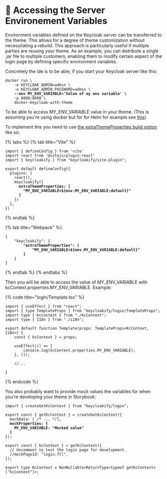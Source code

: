 # 🔧 Accessing the Server Environement Variables

Environment variables defined on the Keycloak server can be transferred to the theme. This allows for a degree of theme customization without necessitating a rebuild. This approach is particularly useful if multiple parties are reusing your theme. As an example, you can distribute a single .jar file to multiple customers, enabling them to modify certain aspect of the login page by defining specific environment variables.

Concretely the ide is to be able, if you start your Keycloak server like this:

<pre class="language-bash"><code class="lang-bash">docker run \
    -e KEYCLOAK_ADMIN=admin \
    -e KEYCLOAK_ADMIN_PASSWORD=admin \
<strong>    --env MY_ENV_VARIABLE='Value of my env variable' \
</strong>    -p 8080:8080 \
    docker-keycloak-with-theme
</code></pre>

To be able to access MY\_ENV\_VARIABLE value in your theme. (This is assuming you're using docker but for for Helm for example see [this](importing-your-theme-in-keycloak.md#using-helm)).

To implement this you need to use [the extraThemeProperties build option](build-options/#extrathemeproperties) like so:

{% tabs %}
{% tab title="Vite" %}
<pre class="language-typescript" data-title="vite.config.ts"><code class="lang-typescript">import { defineConfig } from 'vite'
import react from '@vitejs/plugin-react'
import { keycloakify } from "keycloakify/vite-plugin";

export default defineConfig({
  plugins: [
    react(), 
    keycloakify({
<strong>      extraThemeProperties: [ 
</strong><strong>        "MY_ENV_VARIABLE=${env.MY_ENV_VARIABLE:default}"
</strong><strong>      ]
</strong>    })
  ],
})
</code></pre>
{% endtab %}

{% tab title="Webpack" %}
<pre class="language-json" data-title="package.json"><code class="lang-json">{
    "keycloakify": {
<strong>        "extraThemeProperties": [ 
</strong><strong>            "MY_ENV_VARIABLE=${env.MY_ENV_VARIABLE:default}"
</strong><strong>        ]
</strong>    }
}
</code></pre>
{% endtab %}
{% endtabs %}

Then you will be able to access the value of MY\_ENV\_VARIABLE with kcContext.properties.MY\_ENV\_VARIABLE. Example:

{% code title="login/Template.tsx" %}
```tsx
import { useEffect } from "react";
import { type TemplateProps } from "keycloakify/login/TemplateProps";
import type { KcContext } from "./kcContext";
import type { I18n } from "./i18n";

export default function Template(props: TemplateProps<KcContext, I18n>) {
    const { kcContext } = props;

    useEffect(() => {
        console.log(kcContext.properties.MY_ENV_VARIABLE);
    }, []);

    //...

}
```
{% endcode %}

You also probably want to provide mock values the variables for when you're developing your theme in Storybook:

<pre class="language-typescript" data-title="login/kcContext.ts"><code class="lang-typescript">import { createGetKcContext } from "keycloakify/login";

export const { getKcContext } = createGetKcContext({
  mockData: [ /* ... */],
<strong>  mockProperties: {
</strong><strong>    MY_ENV_VARIABLE: "Mocked value"
</strong><strong>  }
</strong>});

export const { kcContext } = getKcContext({
  // Uncomment to test the login page for development.
  //mockPageId: "login.ftl",
});

export type KcContext = NonNullable&#x3C;ReturnType&#x3C;typeof getKcContext>["kcContext"]>;
</code></pre>
